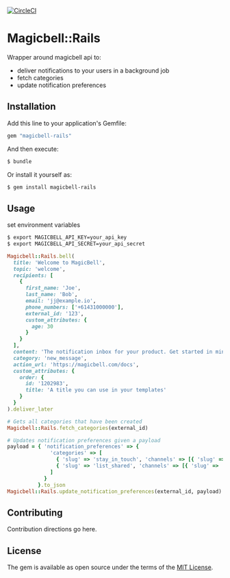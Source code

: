 [![CircleCI](https://dl.circleci.com/status-badge/img/gh/NEXL-LTS/magicbell-rails/tree/main.svg?style=svg)](https://dl.circleci.com/status-badge/redirect/gh/NEXL-LTS/magicbell-rails/tree/main)

# Magicbell::Rails

Wrapper around magicbell api to:
- deliver notifications to your users in a background job
- fetch categories
- update notification preferences

## Installation

Add this line to your application's Gemfile:

```ruby
gem "magicbell-rails"
```

And then execute:

```bash
$ bundle
```

Or install it yourself as:

```bash
$ gem install magicbell-rails
```

## Usage

set environment variables

```bash
$ export MAGICBELL_API_KEY=your_api_key
$ export MAGICBELL_API_SECRET=your_api_secret
```

```ruby
Magicbell::Rails.bell(
  title: 'Welcome to MagicBell',
  topic: 'welcome',
  recipients: [
    {
      first_name: 'Joe',
      last_name: 'Bob',
      email: 'jj@example.io',
      phone_numbers: ['+61431000000'],
      external_id: '123',
      custom_attributes: {
        age: 30
      }
    }
  ],
  content: 'The notification inbox for your product. Get started in minutes.',
  category: 'new_message',
  action_url: 'https://magicbell.com/docs',
  custom_attributes: {
    order: {
      id: '1202983',
      title: 'A title you can use in your templates'
    }
  }
).deliver_later
```

```ruby
# Gets all categories that have been created
Magicbell::Rails.fetch_categories(external_id)

# Updates notification preferences given a payload
payload = { 'notification_preferences' => {
              'categories' => [
                { 'slug' => 'stay_in_touch', 'channels' => [{ 'slug' => 'email', 'enabled' => false }] },
                { 'slug' => 'list_shared', 'channels' => [{ 'slug' => 'email', 'enabled' => false }] }
              ]
            }
          }.to_json
Magicbell::Rails.update_notification_preferences(external_id, payload)
```

## Contributing

Contribution directions go here.

## License

The gem is available as open source under the terms of the [MIT License](https://opensource.org/licenses/MIT).
